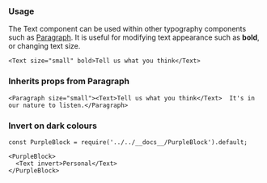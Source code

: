 ### Usage

The Text component can be used within other typography components such as [Paragraph](#paragraph). It is useful for modifying text appearance such as **bold**, or changing text size.

```
<Text size="small" bold>Tell us what you think</Text>
```

### Inherits props from Paragraph

```
<Paragraph size="small"><Text>Tell us what you think</Text>  It's in our nature to listen.</Paragraph>
```

### Invert on dark colours

```
const PurpleBlock = require('../../__docs__/PurpleBlock').default;

<PurpleBlock>
  <Text invert>Personal</Text>
</PurpleBlock>
```
